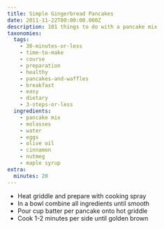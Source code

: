 ```yaml
---
title: Simple Gingerbread Pancakes
date: 2011-11-22T00:00:00.000Z
description: 101 things to do with a pancake mix
taxonomies:
  tags:
    - 30-minutes-or-less
    - time-to-make
    - course
    - preparation
    - healthy
    - pancakes-and-waffles
    - breakfast
    - easy
    - dietary
    - 3-steps-or-less
  ingredients:
    - pancake mix
    - molasses
    - water
    - eggs
    - olive oil
    - cinnamon
    - nutmeg
    - maple syrup
extra:
  minutes: 20
---
```

 - Heat griddle and prepare with cooking spray
 - In a bowl combine all ingredients until smooth
 - Pour cup batter per pancake onto hot griddle
 - Cook 1-2 minutes per side until golden brown
